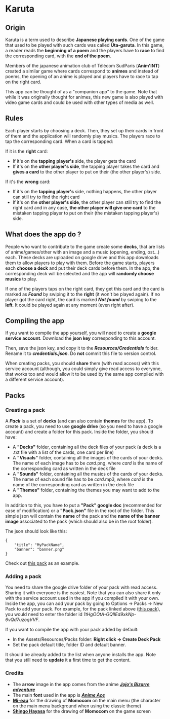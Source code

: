 # Karuta

## Origin

Karuta is a term used to describe **Japanese playing cards**. One of the game that used to be played with such cards was called **Uta-garuta**. In this game, a reader reads the **beginning of a poem** and the players have to **race** to find the corresponding card, with the **end of the poem**.

Members of the japanese animation club of Télécom SudParis (**Anim'INT**) created a similar game where cards correspond to **animes** and instead of poems, the opening of an anime is played and players have to race to tap on the right card.

This app can be thought of as a "companion app" to the game.
Note that while it was originally thought for animes, this new game is also played with video game cards and could be used with other types of media as well.

## Rules

Each player starts by choosing a deck. Then, they set up their cards in front of them and the application will randomly play musics. The players race to tap the corresponding card. When a card is tapped:

If it is the **right** card:
- If it's on the **tapping player's** side, the player gets the card
- If it's on the **other player's side**, the tapping player takes the card and **gives a card** to the other player to put on their (the other player's) side.

If it's the **wrong** card:
- If it's on the **tapping player's** side, nothing happens, the other player can still try to find the right card
- If it's on the **other player's side**, the other player can still try to find the right card and in any case, **the other player will give one card** to the mistaken tapping player to put on their (the mistaken tapping player's) side.

## What does the app do ?

People who want to contribute to the game create some **decks**, that are lists of anime/games/other with an image and a music (opening, ending, ost...) each. These decks are uploaded on google drive and this app downloads them to allow players to play with them.
Before the game starts, players each **choose a deck** and put their deck cards before them. In the app, the corresponding deck will be selected and the app will **randomly choose musics** to play.

If one of the players taps on the right card, they get this card and the card is marked as ***Found*** by swiping it to the **right** (it won't be played again). If no player got the card right, the card is marked ***Not found*** by swiping to the **left**. It could be played again at any moment (even right after).

## Compiling the app

If you want to compile the app yourself, you will need to create a **google service account**. Download the **json key** corresponding to this account.

Then, save the json key, and copy it to the ***Resources/Credentials*** folder. Rename it to ***credentials.json***. Do **not** commit this file to version control.

When creating packs, you should **share** them (with read access) with this service account (although, you could simply give read access to everyone, that works too and would allow it to be used by the same app compiled with a different service account).


## Packs

### Creating a pack

A ***Pack*** is a set of **decks** (and can also contain **themes** for the app). To create a pack, you need to use **google drive** (so you need to have a google account) and create a folder for this pack.
Inside the folder, you should have:
- A **"Decks"** folder, containing all the deck files of your pack (a deck is a .txt file with a list of the cards, one card per line)
- A **"Visuals"** folder, containing all the images of the cards of your decks. The name of each image has to be *card*.png, where *card* is the name of the corresponding card as written in the deck file
- A **"Sounds"** folder, containing all the musics of the cards of your decks. The name of each sound file has to be *card*.mp3, where *card* is the name of the corresponding card as written in the deck file
- A **"Themes"** folder, containing the themes you may want to add to the app.

In addition to this, you have to put a **"Pack" google doc** (recommended for ease of modification) or a **"Pack.json"** file in the root of the folder. This simple json will contain the **name** of the pack and the **name of the banner image** associated to the pack (which should also be in the root folder).

The json should look like this:
```
{
    "title": "MyPackName",
    "banner": "banner.png"
}
```

Check out [this pack](https://drive.google.com/drive/folders/1tHgOOtA-GQlIEd9xkNp-6vQd7uzoqVVF) as an example.


### Adding a pack

You need to share the google drive folder of your pack with read access. Sharing it with everyone is the easiest. Note that you can also share it only with the service account used in the app if you compiled it with your own.
Inside the app, you can add your pack by going to Options -> Packs -> New Pack to add your pack. For example, for the pack linked above ([this pack](https://drive.google.com/drive/folders/1tHgOOtA-GQlIEd9xkNp-6vQd7uzoqVVF)), you would need to enter the folder id *1tHgOOtA-GQlIEd9xkNp-6vQd7uzoqVVF*.

If you want to compile the app with your pack added by default:
- In the Assets/Resources/Packs folder: **Right click -> Create Deck Pack**
- Set the pack default title, folder ID and default banner.

It should be already added to the list when anyone installs the app. Note that you still need to **update** it a first time to get the content.


### Credits

- The **arrow** image in the app comes from the anime [***Jojo's Bizarre adventure***](https://jojo-animation.com/)
- The main **font** used in the app is [***Anime Ace***](https://www.1001fonts.com/anime-ace-font.html)
- [**Mi-eau**](https://mi-eau.carrd.co/) for the drawing of **Momocom** on the main menu (the character on the main menu background when using the classic theme)
- [**Shingo Hayasa**](https://www.deviantart.com/shingo-hayasa) for the drawing of **Momocom** on the game screen
